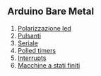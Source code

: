 

## Arduino Bare Metal
1. [Polarizzazione led](polarizzazioneled.md)
2. [Pulsanti](indexpulsanti.md)
3. [Seriale](indexseriale.md)
4. [Polled timers](indextimers.md)
5. [Interrupts](indexinterrupts.md)
6. [Macchine a stati finiti](indexstatifiniti.md)
<!--stackedit_data:
eyJoaXN0b3J5IjpbMTk1MTYzNTI1NV19
-->
